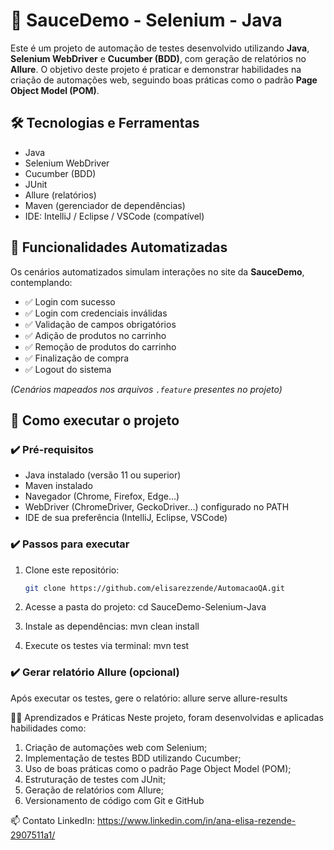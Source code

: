 # 🚀 SauceDemo - Selenium - Java

Este é um projeto de automação de testes desenvolvido utilizando **Java**, **Selenium WebDriver** e **Cucumber (BDD)**, 
com geração de relatórios no **Allure**. O objetivo deste projeto é praticar e demonstrar habilidades na criação de 
automações web, seguindo boas práticas como o padrão **Page Object Model (POM)**.

## 🛠️ Tecnologias e Ferramentas

- Java
- Selenium WebDriver
- Cucumber (BDD)
- JUnit
- Allure (relatórios)
- Maven (gerenciador de dependências)
- IDE: IntelliJ / Eclipse / VSCode (compatível)

## 🔧 Funcionalidades Automatizadas

Os cenários automatizados simulam interações no site da **SauceDemo**, contemplando:

- ✅ Login com sucesso
- ✅ Login com credenciais inválidas
- ✅ Validação de campos obrigatórios
- ✅ Adição de produtos no carrinho
- ✅ Remoção de produtos do carrinho
- ✅ Finalização de compra
- ✅ Logout do sistema

*(Cenários mapeados nos arquivos `.feature` presentes no projeto)*

## 🚀 Como executar o projeto

### ✔️ Pré-requisitos

- Java instalado (versão 11 ou superior)
- Maven instalado
- Navegador (Chrome, Firefox, Edge...)
- WebDriver (ChromeDriver, GeckoDriver...) configurado no PATH
- IDE de sua preferência (IntelliJ, Eclipse, VSCode)

### ✔️ Passos para executar

1. Clone este repositório:
   ```bash
   git clone https://github.com/elisarezzende/AutomacaoQA.git
   
2. Acesse a pasta do projeto:
   cd SauceDemo-Selenium-Java

3. Instale as dependências:
  mvn clean install

4. Execute os testes via terminal:
   mvn test


### ✔️ Gerar relatório Allure (opcional)

Após executar os testes, gere o relatório:
  allure serve allure-results


👩‍💻 Aprendizados e Práticas
Neste projeto, foram desenvolvidas e aplicadas habilidades como:
  1. Criação de automações web com Selenium;
  2. Implementação de testes BDD utilizando Cucumber;
  3. Uso de boas práticas como o padrão Page Object Model (POM);
  4. Estruturação de testes com JUnit;
  5. Geração de relatórios com Allure;
  6. Versionamento de código com Git e GitHub


📫 Contato
LinkedIn: https://www.linkedin.com/in/ana-elisa-rezende-2907511a1/
